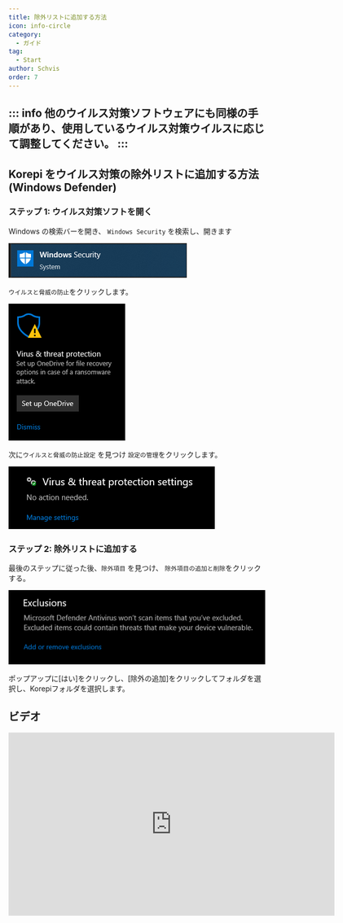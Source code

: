 ```yaml
---
title: 除外リストに追加する方法
icon: info-circle
category:
  - ガイド
tag:
  - Start
author: Schvis
order: 7
---
```


::: info 他のウイルス対策ソフトウェアにも同様の手順があり、使用しているウイルス対策ウイルスに応じて調整してください。
:::
---
## Korepi をウイルス対策の除外リストに追加する方法 (Windows Defender)

### ステップ 1: ウイルス対策ソフトを開く

Windows の検索バーを開き、 `Windows Security` を検索し、開きます

![](/assets/images/docs/202312/security.png)

 `ウイルスと脅威の防止`をクリックします。

![](/assets/images/docs/202312/virus1.png)

次に`ウイルスと脅威の防止設定` を見つけ `設定の管理`をクリックします。

![](/assets/images/docs/202312/virus3.png)

### ステップ 2: 除外リストに追加する

最後のステップに従った後、`除外項目` を見つけ、 `除外項目の追加と削除`をクリックする。

![](/assets/images/docs/202312/virus4.png)

ポップアップに[はい]をクリックし、[除外の追加]をクリックしてフォルダを選択し、Korepiフォルダを選択します。

## ビデオ

<div class="iframe-container"><iframe width="640" height="360" src="https://www.youtube.com/embed/BonLkFNnO9w" title="How to Exclude a File or Folder from Windows Defender Scan In Windows 10 [Tutorial]" frameborder="0" allow="accelerometer; autoplay; clipboard-write; encrypted-media; gyroscope; picture-in-picture; web-share" allowfullscreen></iframe></div>
